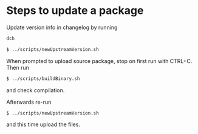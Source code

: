 # Steps to update a package

Update version info in changelog by running

```bash
dch
```

```bash
$ ../scripts/newUpstreamVersion.sh
```

When prompted to upload source package, stop on first run with CTRL+C.
Then run

```bash
$ ../scripts/buildBinary.sh
```

and check compilation.

Afterwards re-run 

```bash
$ ../scripts/newUpstreamVersion.sh
```

and this time upload the files.
